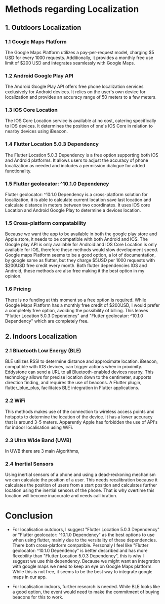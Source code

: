 # Methods regarding Localization

## 1. Outdoors Localization
### 1.1 Google Maps Platform
The Google Maps Platform utilizes a pay-per-request model, charging $5 USD for every 1000 requests. Additionally, it provides a monthly free use limit of $200 USD and integrates seamlessly with Google Maps.

### 1.2 Android Google Play API
The Android Google Play API offers free phone localization services exclusively for Android devices. It relies on the user's own device for localization and provides an accuracy range of 50 meters to a few meters.

### 1.3 IOS Core Location
The IOS Core Location service is available at no cost, catering specifically to IOS devices. It determines the position of one's IOS Core in relation to nearby devices using iBeacon.

### 1.4 Flutter Location 5.0.3 Dependency
The Flutter Location 5.0.3 Dependency is a free option supporting both IOS and Android platforms. It allows users to adjust the accuracy of phone localization as needed and includes a permission dialogue for added functionality.

### 1.5 Flutter geolocator: ^10.1.0 Dependency
Flutter geolocator: ^10.1.0 Dependency is a cross-platform solution for localization, it is able to calculate current location save last location and calculate distance in meters between two coordinates. It uses IOS core Location and Android Google Play to determine a devices location.
 
### 1.5 Cross-platform compatability
Because we want the app to be available in both the google play store and Apple store, it needs to be compatible with both Android and IOS. The Google play API is only available for Android and IOS Core Location is only available for IOS, therefore these methods would slow development speed. Google maps Platform seems to be a good option, a lot of documentation, by google same as flutter, but they charge $5USD per 1000 requests with $200USD free credit every month. Both flutter dependencies IOS and Android, these methods are also free making it the best option in my opinion.

### 1.6 Pricing
There is no funding at this moment so a free option is required. While Google Maps Platform has a monthly free credit of $200USD, I would prefer a completely free option, avoiding the possibility of billing. This leaves "Flutter Location 5.0.3 Dependency" and "Flutter geolocator: ^10.1.0 Dependency" which are completely free.

## 2. Indoors Localization
### 2.1 Bluetooth Low Energy (BLE)
BLE utilizes RSSI to determine distance and approximate location. iBeacon, compatible with IOS devices, can trigger actions when in proximity. Eddystone can send a URL to all Bluetooth-enabled devices nearby. This technology allows for precise location down to the centimeter, supports direction finding, and requires the use of beacons. A Flutter plugin, flutter_blue_plus, facilitates BLE integration in Flutter applications.

### 2.2 WiFi
This methods makes use of the connection to wireless access points and hotspots to determine the location of the device. It has a lower accuracy that is around 3-5 meters. Apparently Apple has forbidden the use of API's for indoor localisation using WiFi.

### 2.3 Ultra Wide Band (UWB)
In UWB there are 3 main Algorithms, 

### 2.4 Inertial Sensors
Using inertial sensors of a phone and using a dead-reckoning mechanism we can calculate the position of a user. This needs recalibration because it calculates the position of users from a start position and calculates further location using the inertial sensors of the phone. That is why overtime this location will become inaccurate and needs callibration.

# Conclusion
- For localisation outdoors, I suggest "Flutter Location 5.0.3 Dependency" or "Flutter geolocator: ^10.1.0 Dependency" as the best options to use when using flutter, mainly due to the versitality of these dependencies. There both cross-platform compatible. Personaly I feel like "Flutter geolocator: ^10.1.0 Dependency" is better described and has more flexebility than "Flutter Location 5.0.3 Dependency", this is why I suggest we use this dependency. Because we might want an integration with google maps we need to keep an eye on Google Maps platform. While this is not free, it seems to be the best way to integrate google maps in our app.

- For localisation indoors, further research is needed. While BLE looks like a good option, the event would need to make the commitment of buying beacons for this to work.